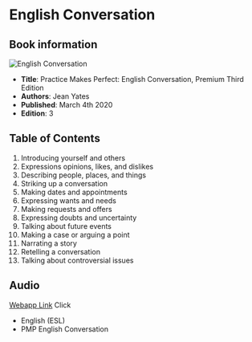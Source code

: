 # English Conversation

## Book information
![English Conversation](https://www.mhprofessional.com/media/catalog/product/cache/1/image/9df78eab33525d08d6e5fb8d27136e95/9/7/9781260462166.jpg)
- **Title**: Practice Makes Perfect: English Conversation, Premium Third Edition
- **Authors**: Jean Yates
- **Published**: March 4th 2020
- **Edition**: 3

## Table of Contents
1. Introducing yourself and others
1. Expressions opinions, likes, and dislikes
1. Describing people, places, and things
1. Striking up a conversation
1. Making dates and appointments
1. Expressing wants and needs
1. Making requests and offers
1. Expressing doubts and uncertainty
1. Talking about future events
1. Making a case or arguing a point
1. Narrating a story
1. Retelling a conversation
1. Talking about controversial issues

## Audio
[Webapp Link](https://mhe-language-lab.s3.amazonaws.com/index.html)
Click
- English (ESL)
- PMP English Conversation

